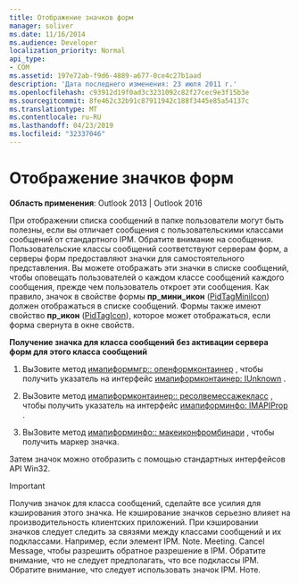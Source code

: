 ```yaml
---
title: Отображение значков форм
manager: soliver
ms.date: 11/16/2014
ms.audience: Developer
localization_priority: Normal
api_type:
- COM
ms.assetid: 197e72ab-f9d6-4889-a677-0ce4c27b1aad
description: 'Дата последнего изменения: 23 июля 2011 г.'
ms.openlocfilehash: c93912d19f0ad3c3231092c82f27cec9e3f15b3e
ms.sourcegitcommit: 8fe462c32b91c87911942c188f3445e85a54137c
ms.translationtype: MT
ms.contentlocale: ru-RU
ms.lasthandoff: 04/23/2019
ms.locfileid: "32337046"
---
```

# <a name="displaying-form-icons"></a>Отображение значков форм

  
  
**Область применения**: Outlook 2013 | Outlook 2016 
  
При отображении списка сообщений в папке пользователи могут быть полезны, если вы отличает сообщения с пользовательскими классами сообщений от стандартного IPM. Обратите внимание на сообщения. Пользовательские классы сообщений соответствуют серверам форм, а серверы форм предоставляют значки для самостоятельного представления. Вы можете отображать эти значки в списке сообщений, чтобы оповещать пользователей о каждом классе сообщений каждого сообщения, прежде чем пользователь откроет эти сообщения. Как правило, значок в свойстве формы **пр_мини_икон** ([PidTagMiniIcon](pidtagminiicon-canonical-property.md)) должен отображаться в списке сообщений. Формы также имеют свойство **пр_икон** ([PidTagIcon](pidtagicon-canonical-property.md)), которое может отображаться, если форма свернута в окне свойств.
  
 **Получение значка для класса сообщений без активации сервера форм для этого класса сообщений**
  
1. ВыЗовите метод [имапиформмгр:: опенформконтаинер](imapiformmgr-openformcontainer.md) , чтобы получить указатель на интерфейс [имапиформконтаинер: IUnknown](imapiformcontaineriunknown.md) . 
    
2. ВыЗовите метод [имапиформконтаинер:: ресолвемессажекласс](imapiformcontainer-resolvemessageclass.md) , чтобы получить указатель на интерфейс [имапиформинфо: IMAPIProp](imapiforminfoimapiprop.md) . 
    
3. ВыЗовите метод [имапиформинфо:: макеиконфромбинари](imapiforminfo-makeiconfrombinary.md) , чтобы получить маркер значка. 
    
Затем значок можно отобразить с помощью стандартных интерфейсов API Win32.
  
> [!IMPORTANT]
> Получив значок для класса сообщений, сделайте все усилия для кэширования этого значка. Не кэширование значков серьезно влияет на производительность клиентских приложений. При кэшировании значков следует следить за связями между классами сообщений и их подклассами. Например, если элемент IPM. Note. Meeting. Cancel Message, чтобы разрешить обратное разрешение в IPM. Обратите внимание, что не следует предполагать, что все подклассы IPM. Обратите внимание, что следует использовать значок IPM. Ноте. 
  

